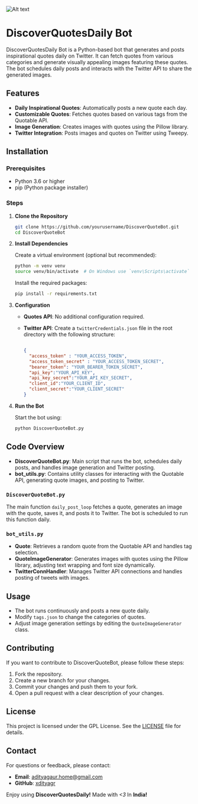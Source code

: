 ![Alt text](https://github.com/xdityagr/Project-DiscoverQuotesDaily/blob/main/banner_DiscoverQuotesDaily.png?raw=true "Banner Image")


# DiscoverQuotesDaily Bot

DiscoverQuotesDaily Bot is a Python-based bot that generates and posts inspirational quotes daily on Twitter. It can fetch quotes from various categories and generate visually appealing images featuring these quotes. The bot schedules daily posts and interacts with the Twitter API to share the generated images.

## Features

- **Daily Inspirational Quotes**: Automatically posts a new quote each day.
- **Customizable Quotes**: Fetches quotes based on various tags from the Quotable API.
- **Image Generation**: Creates images with quotes using the Pillow library.
- **Twitter Integration**: Posts images and quotes on Twitter using Tweepy.

## Installation

### Prerequisites

- Python 3.6 or higher
- pip (Python package installer)

### Steps

1. **Clone the Repository**

    ```bash
    git clone https://github.com/yourusername/DiscoverQuoteBot.git
    cd DiscoverQuoteBot
    ```

2. **Install Dependencies**

    Create a virtual environment (optional but recommended):

    ```bash
    python -m venv venv
    source venv/bin/activate  # On Windows use `venv\Scripts\activate`
    ```

    Install the required packages:

    ```bash
    pip install -r requirements.txt
    ```

3. **Configuration**

    - **Quotes API**: No additional configuration required.
    - **Twitter API**: Create a `twitterCredentials.json` file in the root directory with the following structure:

      ```json

      {
        "access_token" : "YOUR_ACCESS_TOKEN",
        "access_token_secret" : "YOUR_ACCESS_TOKEN_SECRET",
        "bearer_token": "YOUR_BEARER_TOKEN_SECRET",
        "api_key":"YOUR_API_KEY",
        "api_key_secret":"YOUR_API_KEY_SECRET",
        "client_id":"YOUR_CLIENT_ID",
        "client_secret":"YOUR_CLIENT_SECRET"
      }
      ```

4. **Run the Bot**

    Start the bot using:

    ```bash
    python DiscoverQuoteBot.py
    ```

## Code Overview

- **DiscoverQuoteBot.py**: Main script that runs the bot, schedules daily posts, and handles image generation and Twitter posting.
- **bot_utils.py**: Contains utility classes for interacting with the Quotable API, generating quote images, and posting to Twitter.

### `DiscoverQuoteBot.py`

The main function `daily_post_loop` fetches a quote, generates an image with the quote, saves it, and posts it to Twitter. The bot is scheduled to run this function daily.

### `bot_utils.py`

- **Quote**: Retrieves a random quote from the Quotable API and handles tag selection.
- **QuoteImageGenerator**: Generates images with quotes using the Pillow library, adjusting text wrapping and font size dynamically.
- **TwitterConnHandler**: Manages Twitter API connections and handles posting of tweets with images.

## Usage

- The bot runs continuously and posts a new quote daily.
- Modify `tags.json` to change the categories of quotes.
- Adjust image generation settings by editing the `QuoteImageGenerator` class.

## Contributing

If you want to contribute to DiscoverQuoteBot, please follow these steps:

1. Fork the repository.
2. Create a new branch for your changes.
3. Commit your changes and push them to your fork.
4. Open a pull request with a clear description of your changes.

## License

This project is licensed under the GPL License. See the [LICENSE](LICENSE) file for details.


## Contact

For questions or feedback, please contact:

- **Email**: adityagaur.home@gmail.com
- **GitHub**: [xdityagr](https://github.com/xdityagr)

Enjoy using **DiscoverQuotesDaily!** Made with _<3_ In **India!**
